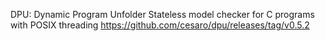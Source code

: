 DPU: Dynamic Program Unfolder
Stateless model checker for C programs with POSIX threading
https://github.com/cesaro/dpu/releases/tag/v0.5.2

